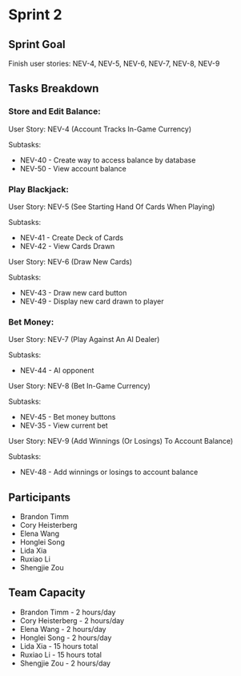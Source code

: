 # Sprint 2

## Sprint Goal

Finish user stories: NEV-4, NEV-5, NEV-6, NEV-7, NEV-8, NEV-9

## Tasks Breakdown

### Store and Edit Balance:

User Story: NEV-4 (Account Tracks In-Game Currency)

Subtasks:

- NEV-40 - Create way to access balance by database
- NEV-50 - View account balance

### Play Blackjack:

User Story: NEV-5 (See Starting Hand Of Cards When Playing)

Subtasks:

- NEV-41 - Create Deck of Cards
- NEV-42 - View Cards Drawn

User Story: NEV-6 (Draw New Cards)

Subtasks:

- NEV-43 - Draw new card button
- NEV-49 - Display new card drawn to player

### Bet Money:

User Story: NEV-7 (Play Against An AI Dealer)

Subtasks:

- NEV-44 - AI opponent

User Story: NEV-8 (Bet In-Game Currency)

Subtasks:

- NEV-45 - Bet money buttons
- NEV-35 - View current bet

User Story: NEV-9 (Add Winnings (Or Losings) To Account Balance)

Subtasks:

- NEV-48 - Add winnings or losings to account balance

## Participants

- Brandon Timm
- Cory Heisterberg
- Elena Wang
- Honglei Song
- Lida Xia
- Ruxiao Li
- Shengjie Zou

## Team Capacity

- Brandon Timm - 2 hours/day
- Cory Heisterberg - 2 hours/day
- Elena Wang - 2 hours/day
- Honglei Song - 2 hours/day
- Lida Xia - 15 hours total
- Ruxiao Li - 15 hours total
- Shengjie Zou - 2 hours/day
